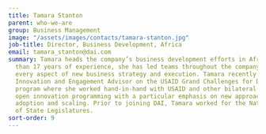 ```yaml
---
title: Tamara Stanton
parent: who-we-are
group: Business Management
image: "/assets/images/contacts/tamara-stanton.jpg"
job-title: Director, Business Development, Africa
email: tamara_stanton@dai.com
summary: Tamara heads the company’s business development efforts in Africa. With more
  than 17 years of experience, she has led teams throughout the company to support
  every aspect of new business strategy and execution. Tamara recently served as the
  Innovation and Engagement Advisor on the USAID Grand Challenges for Development
  program where she worked hand-in-hand with USAID and other bilateral donors to develop
  open innovation programming with a particular emphasis on new approaches to improve
  adoption and scaling. Prior to joining DAI, Tamara worked for the National Conference
  of State Legislatures.
sort-order: 9
---
```


